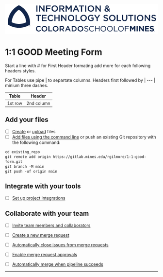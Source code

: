 ![ITS Mines Logo](./ITS-Mines-Logo.png)
# 1:1 GOOD Meeting Form 
Start a line with # for First Header formating add more for each following headers styles.

For Tables use pipe | to separtate columns. Headers first followed by | --- | minium three dashes.

|Table|Header|
|---|---|
|1st row| 2nd column|


## Add your files

- [ ] [Create](https://docs.gitlab.com/ee/user/project/repository/web_editor.html#create-a-file) or [upload](https://docs.gitlab.com/ee/user/project/repository/web_editor.html#upload-a-file) files
- [ ] [Add files using the command line](https://docs.gitlab.com/ee/gitlab-basics/add-file.html#add-a-file-using-the-command-line) or push an existing Git repository with the following command:

```
cd existing_repo
git remote add origin https://gitlab.mines.edu/rgilmore/1-1-good-form.git
git branch -M main
git push -uf origin main
```

## Integrate with your tools

- [ ] [Set up project integrations](https://gitlab.mines.edu/rgilmore/1-1-good-form/-/settings/integrations)

## Collaborate with your team

- [ ] [Invite team members and collaborators](https://docs.gitlab.com/ee/user/project/members/)
- [ ] [Create a new merge request](https://docs.gitlab.com/ee/user/project/merge_requests/creating_merge_requests.html)
- [ ] [Automatically close issues from merge requests](https://docs.gitlab.com/ee/user/project/issues/managing_issues.html#closing-issues-automatically)
- [ ] [Enable merge request approvals](https://docs.gitlab.com/ee/user/project/merge_requests/approvals/)
- [ ] [Automatically merge when pipeline succeeds](https://docs.gitlab.com/ee/user/project/merge_requests/merge_when_pipeline_succeeds.html)


***

